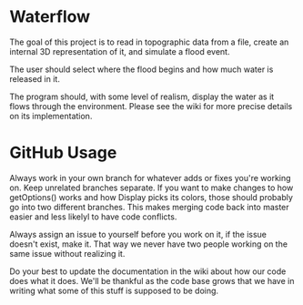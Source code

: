 # Waterflow

The goal of this project is to read in topographic data from a file, create an internal 3D representation of it, and simulate a flood event.

The user should select where the flood begins and how much water is released in it.

The program should, with some level of realism, display the water as it flows through the environment. Please see the wiki for more precise details on its implementation.

# GitHub Usage

Always work in your own branch for whatever adds or fixes you're working on. Keep unrelated branches separate. If you want to make changes to how getOptions() works and how Display picks its colors, those should probably go into two different branches. This makes merging code back into master easier and less likelyl to have code conflicts.

Always assign an issue to yourself before you work on it, if the issue doesn't exist, make it. That way we never have two people working on the same issue without realizing it.

Do your best to update the documentation in the wiki about how our code does what it does. We'll be thankful as the code base grows that we have in writing what some of this stuff is supposed to be doing.
